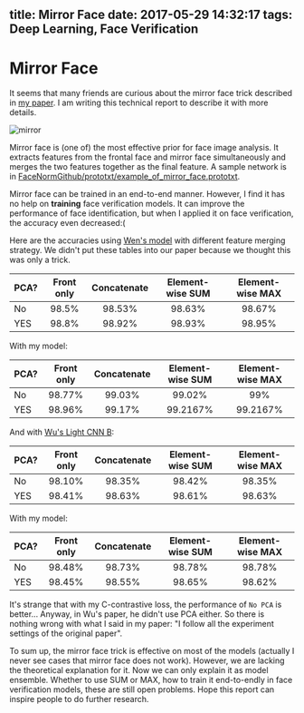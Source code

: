title: Mirror Face
date: 2017-05-29 14:32:17
tags: Deep Learning, Face Verification
---

# Mirror Face

It seems that many friends are curious about the mirror face trick described in [my paper](https://arxiv.org/abs/1704.06369). I am writing this technical report to describe it with more details.

![mirror](https://raw.githubusercontent.com/happynear/NormFace/master/mirror.png)

Mirror face is (one of) the most effective prior for face image analysis. 
It extracts features from the frontal face and mirror face simultaneously and merges the two features together as the final feature. A sample network is in [FaceNormGithub/prototxt/example_of_mirror_face.prototxt](https://github.com/happynear/NormFace/blob/master/prototxt/example_of_mirror_face.prototxt).

Mirror face can be trained in an end-to-end manner.
However, I find it has no help on **training** face verification models.
It can improve the performance of face identification, but when I applied it on face verification, the accuracy even decreased:(

Here are the accuracies using [Wen's model](https://github.com/ydwen/caffe-face) with different feature merging strategy.
We didn't put these tables into our paper because we thought this was only a trick.

| PCA? | Front only  | Concatenate | Element-wise SUM | Element-wise MAX |
| ---- |:-----------:|:-----------:|:----------------:|:----------------:|
| No   | 98.5%       |98.53%       |98.63%            |98.67%            |
| YES  | 98.8%       |98.92%       |98.93%            |98.95%            |

With my model:

| PCA? | Front only  | Concatenate | Element-wise SUM | Element-wise MAX |
| ---- |:-----------:|:-----------:|:----------------:|:----------------:|
| No   | 98.77%      |99.03%       |99.02%            |99%               |
| YES  | 98.96%      |99.17%       |99.2167%          |99.2167%          |

And with [Wu's Light CNN B](https://github.com/AlfredXiangWu/face_verification_experiment):

| PCA? | Front only  | Concatenate | Element-wise SUM | Element-wise MAX |
| ---- |:-----------:|:-----------:|:----------------:|:----------------:|
| No   | 98.10%      |98.35%       |98.42%            |98.35%            |
| YES  | 98.41%      |98.63%       |98.61%            |98.63%            |

With my model:

| PCA? | Front only  | Concatenate | Element-wise SUM | Element-wise MAX |
| ---- |:-----------:|:-----------:|:----------------:|:----------------:|
| No   | 98.48%      |98.73%       |98.78%            |98.78%            |
| YES  | 98.45%      |98.55%       |98.65%            |98.62%            |

It's strange that with my C-contrastive loss, the performance of `No PCA` is better... Anyway, in Wu's paper, he didn't use PCA either. So there is nothing wrong with what I said in my paper: "I follow all the experiment settings of the original paper".

To sum up, the mirror face trick is effective on most of the models (actually I never see cases that mirror face does not work). However, we are lacking the theoretical explanation for it. Now we can only explain it as model ensemble. Whether to use SUM or MAX, how to train it end-to-endly in face verification models, these are still open problems. Hope this report can inspire people to do further research.
